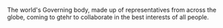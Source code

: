 The world's Governing body, made up of representatives from across the globe, coming to gtehr to collaborate in the best interests of all people. 